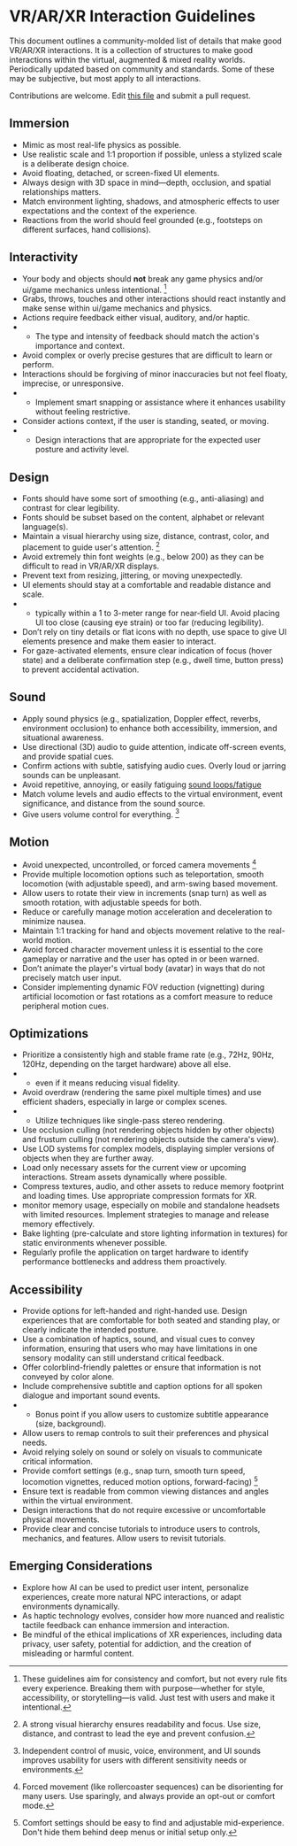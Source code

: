 # VR/AR/XR Interaction Guidelines

This document outlines a community-molded list of details that make good VR/AR/XR interactions. It is a collection of structures to make good interactions within the virtual, augmented & mixed reality worlds. Periodically updated based on community and standards. Some of these may be subjective, but most apply to all interactions.

Contributions are welcome. Edit [this file](README.md) and submit a pull request.

## Immersion

- Mimic as most real-life physics as possible.
- Use realistic scale and 1:1 proportion if possible, unless a stylized scale is a deliberate design choice.
- Avoid floating, detached, or screen-fixed UI elements.
- Always design with 3D space in mind—depth, occlusion, and spatial relationships matters.
- Match environment lighting, shadows, and atmospheric effects to user expectations and the context of the experience.
- Reactions from the world should feel grounded (e.g., footsteps on different surfaces, hand collisions).

## Interactivity

- Your body and objects should **not** break any game physics and/or ui/game mechanics unless intentional. [^1]
- Grabs, throws, touches and other interactions should react instantly and make sense within ui/game mechanics and physics.
- Actions require feedback either visual, auditory, and/or haptic.
- - The type and intensity of feedback should match the action's importance and context.
- Avoid complex or overly precise gestures that are difficult to learn or perform.
- Interactions should be forgiving of minor inaccuracies but not feel floaty, imprecise, or unresponsive.
- - Implement smart snapping or assistance where it enhances usability without feeling restrictive.
- Consider actions context, if the user is standing, seated, or moving.
- - Design interactions that are appropriate for the expected user posture and activity level.

## Design

- Fonts should have some sort of smoothing (e.g., anti-aliasing) and contrast for clear legibility.
- Fonts should be subset based on the content, alphabet or relevant language(s).
- Maintain a visual hierarchy using size, distance, contrast, color, and placement to guide user's attention. [^2]
- Avoid extremely thin font weights (e.g., below 200) as they can be difficult to read in VR/AR/XR displays.
- Prevent text from resizing, jittering, or moving unexpectedly.
- UI elements should stay at a comfortable and readable distance and scale.
- - typically within a 1 to 3-meter range for near-field UI. Avoid placing UI too close (causing eye strain) or too far (reducing legibility).
- Don’t rely on tiny details or flat icons with no depth, use space to give UI elements presence and make them easier to interact.
- For gaze-activated elements, ensure clear indication of focus (hover state) and a deliberate confirmation step (e.g., dwell time, button press) to prevent accidental activation.

## Sound

- Apply sound physics (e.g., spatialization, Doppler effect, reverbs, environment occlusion) to enhance both accessibility, immersion, and situational awareness.
- Use directional (3D) audio to guide attention, indicate off-screen events, and provide spatial cues.
- Confirm actions with subtle, satisfying audio cues. Overly loud or jarring sounds can be unpleasant.
- Avoid repetitive, annoying, or easily fatiguing [sound loops/fatigue](https://www.youtube.com/watch?v=GNzUFyuZtWM)
- Match volume levels and audio effects to the virtual environment, event significance, and distance from the sound source.
- Give users volume control for everything. [^3]

## Motion

- Avoid unexpected, uncontrolled, or forced camera movements [^4]
- Provide multiple locomotion options such as teleportation, smooth locomotion (with adjustable speed), and arm-swing based movement.
- Allow users to rotate their view in increments (snap turn) as well as smooth rotation, with adjustable speeds for both.
- Reduce or carefully manage motion acceleration and deceleration to minimize nausea.
- Maintain 1:1 tracking for hand and objects movement relative to the real-world motion.
- Avoid forced character movement unless it is essential to the core gameplay or narrative and the user has opted in or been warned.
- Don’t animate the player's virtual body (avatar) in ways that do not precisely match user input.
- Consider implementing dynamic FOV reduction (vignetting) during artificial locomotion or fast rotations as a comfort measure to reduce peripheral motion cues.

## Optimizations

- Prioritize a consistently high and stable frame rate (e.g., 72Hz, 90Hz, 120Hz, depending on the target hardware) above all else.
- - even if it means reducing visual fidelity.
- Avoid overdraw (rendering the same pixel multiple times) and use efficient shaders, especially in large or complex scenes.
- - Utilize techniques like single-pass stereo rendering.
- Use occlusion culling (not rendering objects hidden by other objects) and frustum culling (not rendering objects outside the camera's view).
- Use LOD systems for complex models, displaying simpler versions of objects when they are further away.
- Load only necessary assets for the current view or upcoming interactions. Stream assets dynamically where possible.
- Compress textures, audio, and other assets to reduce memory footprint and loading times. Use appropriate compression formats for XR.
- monitor memory usage, especially on mobile and standalone headsets with limited resources. Implement strategies to manage and release memory effectively.
- Bake lighting (pre-calculate and store lighting information in textures) for static environments whenever possible.
- Regularly profile the application on target hardware to identify performance bottlenecks and address them proactively.

## Accessibility

- Provide options for left-handed and right-handed use. Design experiences that are comfortable for both seated and standing play, or clearly indicate the intended posture.
- Use a combination of haptics, sound, and visual cues to convey information, ensuring that users who may have limitations in one sensory modality can still understand critical feedback.
- Offer colorblind-friendly palettes or ensure that information is not conveyed by color alone.
- Include comprehensive subtitle and caption options for all spoken dialogue and important sound events.
- - Bonus point if you allow users to customize subtitle appearance (size, background).
- Allow users to remap controls to suit their preferences and physical needs.
- Avoid relying solely on sound or solely on visuals to communicate critical information.
- Provide comfort settings (e.g., snap turn, smooth turn speed, locomotion vignettes, reduced motion options, forward-facing) [^5]
- Ensure text is readable from common viewing distances and angles within the virtual environment.
- Design interactions that do not require excessive or uncomfortable physical movements.
- Provide clear and concise tutorials to introduce users to controls, mechanics, and features. Allow users to revisit tutorials.

## Emerging Considerations

- Explore how AI can be used to predict user intent, personalize experiences, create more natural NPC interactions, or adapt environments dynamically.
- As haptic technology evolves, consider how more nuanced and realistic tactile feedback can enhance immersion and interaction.
- Be mindful of the ethical implications of XR experiences, including data privacy, user safety, potential for addiction, and the creation of misleading or harmful content.

[^1]: These guidelines aim for consistency and comfort, but not every rule fits every experience. Breaking them with purpose—whether for style, accessibility, or storytelling—is valid. Just test with users and make it intentional.
[^2]: A strong visual hierarchy ensures readability and focus. Use size, distance, and contrast to lead the eye and prevent confusion.
[^3]: Independent control of music, voice, environment, and UI sounds improves usability for users with different sensitivity needs or environments.
[^4]: Forced movement (like rollercoaster sequences) can be disorienting for many users. Use sparingly, and always provide an opt-out or comfort mode.
[^5]: Comfort settings should be easy to find and adjustable mid-experience. Don't hide them behind deep menus or initial setup only.
